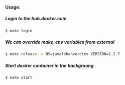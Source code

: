 #### Usage: 

##### Login to the hub.docker.com
```bash
$ make login
```

##### We can override **make_env** variables from external
```bash
$ make release -e NS=jamalshahverdiev VERSION=1.2.7
```

##### Start docker container in the backgroung
```bash
$ make start
```
